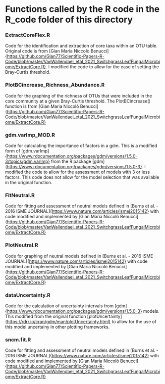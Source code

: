 # Functions called by the R code in the R_code folder of this directory

### ExtractCoreFlex.R                    
Code for the identification and extraction of core taxa within an OTU table. Original code is from [Gian Maria Niccolò Benucci]{https://github.com/Gian77/Scientific-Papers-R-Code/blob/master/VanWallendael_etal_2021_SwitchgrassLeafFungalMicrobiome/ExtractCore.R}. I modified the code to allow for the ease of setting the Bray-Curtis threshold. 

### PlotBCincrease_Richness_Abundance.R                             
Code for the graphing of the richness of OTUs that were included in the core community at a given Bray-Curtis threshold. The PlotBCincrease() function is from [Gian Maria Niccolò Benucci]{https://github.com/Gian77/Scientific-Papers-R-Code/blob/master/VanWallendael_etal_2021_SwitchgrassLeafFungalMicrobiome/ExtractCore.R}


### gdm.varImp_MOD.R
Code for calculating the importance of factors in a gdm. This is a modified form of [gdm.varImp]{https://www.rdocumentation.org/packages/gdm/versions/1.5.0-3/topics/gdm.varImp} from the R package [gdm]{https://www.rdocumentation.org/packages/gdm/versions/1.5.0-3}. I modified the code to allow for the assessment of models with 3 or less factors. This code does not allow for the model selection that was available in the original function.

### FitNeutral.R    
Code for fitting and assessment of neutral models defined in [Burns et al. - 2016 ISME JOURNAL]{https://www.nature.com/articles/ismej2015142} with code modified and implemented by [Gian Maria Niccolò Benucci]{https://github.com/Gian77/Scientific-Papers-R-Code/blob/master/VanWallendael_etal_2021_SwitchgrassLeafFungalMicrobiome/ExtractCore.R}

### PlotNeutral.R                        
Code for graphing of neutral models defined in [Burns et al. - 2016 ISME JOURNAL]{https://www.nature.com/articles/ismej2015142} with code modified and implemented by [Gian Maria Niccolò Benucci]{https://github.com/Gian77/Scientific-Papers-R-Code/blob/master/VanWallendael_etal_2021_SwitchgrassLeafFungalMicrobiome/ExtractCore.R}

### dataUncertainty.R 
Code for the calculation of uncertainty intervals from [gdm]{https://www.rdocumentation.org/packages/gdm/versions/1.5.0-3} models. This modified from the original function [plotUncertainty]{https://rdrr.io/cran/gdm/man/plotUncertainty.html} to allow for the use of this model uncertainy in other plotting frameworks.

### sncm.fit.R
Code for fitting and assessment of neutral models defined in [Burns et al. - 2016 ISME JOURNAL]{https://www.nature.com/articles/ismej2015142} with code modified and implemented by [Gian Maria Niccolò Benucci]{https://github.com/Gian77/Scientific-Papers-R-Code/blob/master/VanWallendael_etal_2021_SwitchgrassLeafFungalMicrobiome/ExtractCore.R}
